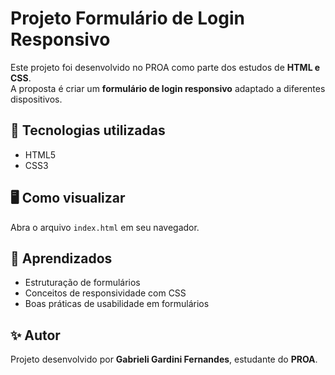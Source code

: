 # Projeto Formulário de Login Responsivo
Este projeto foi desenvolvido no PROA como parte dos estudos de **HTML e CSS**.  
A proposta é criar um **formulário de login responsivo** adaptado a diferentes dispositivos.

## 🚀 Tecnologias utilizadas
- HTML5
- CSS3

## 🖥️ Como visualizar
Abra o arquivo `index.html` em seu navegador.

## 📌 Aprendizados
- Estruturação de formulários
- Conceitos de responsividade com CSS
- Boas práticas de usabilidade em formulários

## ✨ Autor
Projeto desenvolvido por **Gabrieli Gardini Fernandes**, estudante do **PROA**.
